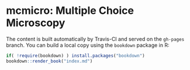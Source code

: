 # mcmicro: Multiple Choice Microscopy

The content is built automatically by Travis-CI and served on the `gh-pages` branch. You can build a local copy using the `bookdown` package in R:

``` r
if( !require(bookdown) ) install.packages("bookdown")
bookdown::render_book("index.md")
```
